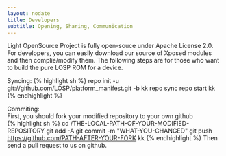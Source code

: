 ```yaml
---
layout: nodate
title: Developers
subtitle: Opening, Sharing, Communication
---
```

Light OpenSource Project is fully open-souce under Apache License 2.0. For developers, you can easily download our source of Xposed modules and then complie/modify them. The following steps are for those who want to build the pure LOSP ROM for a device.

Syncing: 
{% highlight sh %}
repo init -u git://github.com/LOSP/platform_manifest.git -b kk
repo sync
repo start kk
{% endhighlight %}

Commiting:  
First, you should fork your modified repository to your own github  
{% highlight sh %}
cd /THE-LOCAL-PATH-OF-YOUR-MODIFIED-REPOSITORY
git add -A
git commit -m "WHAT-YOU-CHANGED"
git push https://github.com/PATH-AFTER-YOUR-FORK kk
{% endhighlight %}
Then send a pull request to us on github.